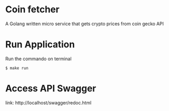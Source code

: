 # Coin fetcher
A Golang written micro service that gets crypto prices from coin gecko API

# Run Application
Run the commando on terminal

    $ make run

# Access API Swagger

link: http://localhost/swagger/redoc.html